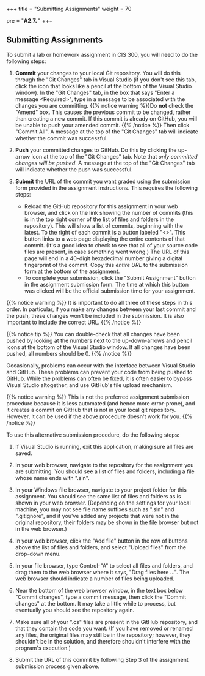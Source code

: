 +++
title = "Submitting Assignments"
weight = 70

pre = "<b>A2.7. </b>"
+++

## Submitting Assignments

To submit a lab or homework assignment in CIS 300, you will need to do the following steps:

1.  **Commit** your changes to your local Git repository. You will do this through the "Git Changes" tab in Visual Studio (if you don't see this tab, click the icon that looks like a pencil at the bottom of the
    Visual Studio window). In the "Git Changes" tab, in the box that says "Enter a message \<Required\>", type in a message to be
    associated with the changes you are committing. 
    {{% notice warning %}}Do **not** check the "Amend" box. This causes the previous commit to be changed, rather than creating a new commit. If this commit is already on GitHub, you will be unable to push your amended commit. {{% /notice %}}
    Then click "Commit
    All". A message at the top of the "Git Changes" tab will indicate whether the commit was successful.
    
3.  **Push** your committed changes to GitHub. Do this by clicking the
    up-arrow icon at the top of the "Git Changes" tab. Note that *only committed changes will be pushed*. A message at the top of the "Git Changes" tab will indicate whether the push was successful.
    
4.  **Submit** the URL of the commit you want graded using the submission
    form provided in the assignment instructions. This requires the
    following steps: 
    -   Reload the GitHub repository for this assignment in your web
        browser, and click on the link showing the number of commits
        (this is in the top right corner of the list of files and
        folders in the repository). This
        will show a list of commits, beginning with the latest. To the
        right of each commit is a button labeled "\<\>". This button
        links to a web page displaying the entire contents of that
        commit. (It's a good idea to check to see that all of your
        source code files are present, in case something went wrong.)
        The URL of this page will end in a 40-digit hexadecimal number
        giving a digital fingerprint of the commit. Copy this *entire URL* to
        the submission form at the bottom of the assignment. 
    -   To complete your submission, click the "Submit Assignment"
        button in  the assignment submission form. The time at which
        this button was clicked will be the official submission time
        for your assignment. 

{{% notice warning %}}
It is important to do all three of these steps in this order. In
particular, if you make any changes between your last commit and the
push, these changes won't be included in the submission. It is also important to include the correct URL. 
{{% /notice %}}

{{% notice tip %}}
You can double-check that all changes have been pushed by looking at
the numbers next to the up-down-arrows and pencil icons at the bottom of the
Visual Studio window. If all changes have been pushed, all numbers
should be 0.
{{% /notice %}}

Occasionally, problems can occur with the interface between Visual
Studio and GitHub. These problems can prevent your code from being
pushed to GitHub. While the problems can often be fixed, it is often
easier to bypass Visual Studio altogether, and use GitHub's file
upload mechanism. 

{{% notice warning %}}
This is not the preferred assignment submission procedure because it
is less automated (and hence more error-prone), and it creates a
commit on GitHub that is not in your local git repository. However, it
can be used if the above procedure doesn't work for you. 
{{% /notice %}}

To use this alternative submission procedure, do the following steps:

1.  If Visual Studio is running, exit this application, making sure all files are saved.

2.  In your web browser, navigate to the repository for the assignment you are submitting. You should see a list of files and folders, including a file whose name ends with ".sln".

3.  In your Windows file browser, navigate to your project folder for this assignment. You should see the same list of files and folders as is shown in your web browser. (Depending on the settings for your local machine, you may not see file name suffixes such as ".sln" and ".gitignore", and if you've added any projects that were not in the original repository, their folders may be shown in the file browser but not in the web browser.)

4.  In your web browser, click the "Add file" button in the row of
    buttons above the list of files and folders, and select 
    "Upload files" from the drop-down menu.

5.  In your file browser, type Control-"A" to select all files and folders, and drag them to the web browser where it says, "Drag files here ...". The web browser should indicate a number of files being uploaded.

6.  Near the bottom of the web browser window, in the text box below "Commit changes", type a commit message, then click the "Commit changes" at the bottom. It may take a little while to process, but eventually you should see the repository again.

7.  Make sure all of your ".cs" files are present in the GitHub repository, and that they contain the code you want. (If you have removed or renamed any files, the original files may still be in the repository; however, they shouldn't be in the solution, and therefore shouldn't interfere with the program's execution.)

8.  Submit the URL of this commit by following Step 3 of the assignment submission process given above.
